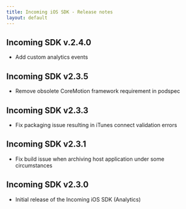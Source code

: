 ```yaml
---
title: Incoming iOS SDK - Release notes
layout: default 
---
```


Incoming SDK v.2.4.0
--------------------
- Add custom analytics events

Incoming SDK v2.3.5
-------------------
- Remove obsolete CoreMotion framework requirement in podspec 

Incoming SDK v2.3.3
-------------------
- Fix packaging issue resulting in iTunes connect validation errors 

Incoming SDK v2.3.1
-------------------
- Fix build issue when archiving host application under some circumstances

Incoming SDK v2.3.0
--------------------
- Initial release of the Incoming iOS SDK (Analytics)

